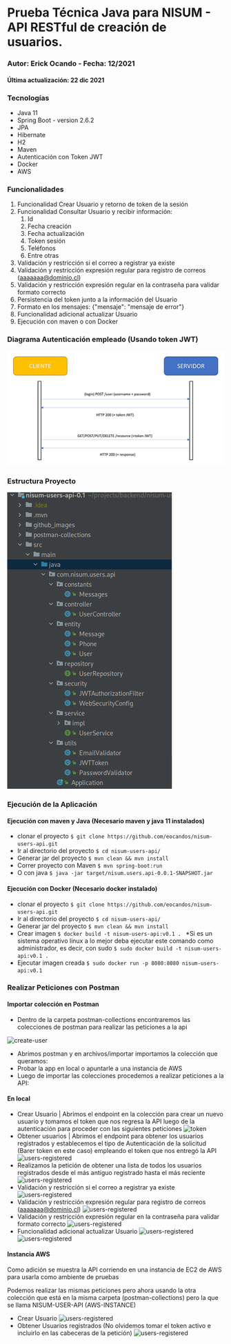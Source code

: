 # Prueba Técnica Java para NISUM - API RESTful de creación de usuarios.
### Autor: Erick Ocando - Fecha: 12/2021
#### Última actualización: 22 dic 2021

### Tecnologías

- Java 11
- Spring Boot - version 2.6.2
- JPA
- Hibernate
- H2
- Maven
- Autenticación con Token JWT
- Docker
- AWS

### Funcionalidades

1. Funcionalidad Crear Usuario y retorno de token de la sesión
2. Funcionalidad Consultar Usuario y recibir información: 
   1. Id
   2. Fecha creación
   3. Fecha actualización
   4. Token sesión
   5. Teléfonos
   6. Entre otras
3. Validación y restricción si el correo a registrar ya existe
4. Validación y restricción expresión regular para registro de correos (aaaaaaa@dominio.cl)
5. Validación y restricción expresión regular en la contraseña para validar formato correcto
6. Persistencia del token junto a la información del Usuario
7. Formato en los mensajes: {"mensaje": "mensaje de error"}
8. Funcionalidad adicional actualizar Usuario
9. Ejecución con maven o con Docker

### Diagrama Autenticación empleado (Usando token JWT)
![create-user](./github_images/jwt-diagram.png)

### Estructura Proyecto
![create-user](./github_images/project-struct.png)

### Ejecución de la Aplicación
#### Ejecución con maven y Java (Necesario maven y java 11 instalados) 

- clonar el proyecto ```$ git clone https://github.com/eocandos/nisum-users-api.git```
- Ir al directorio del proyecto
```$ cd nisum-users-api/ ``` 
- Generar jar del proyecto
```$ mvn clean && mvn install ```
- Correr proyecto con Maven ```$ mvn spring-boot:run  ```
- O con java ```$ java -jar target/nisum.users.api-0.0.1-SNAPSHOT.jar ```

#### Ejecución con Docker (Necesario docker instalado)

- clonar el proyecto ```$ git clone https://github.com/eocandos/nisum-users-api.git ```
- Ir al directorio del proyecto
  ```$ cd nisum-users-api/ ```
- Generar jar del proyecto ```$ mvn clean && mvn install ```
- Crear imagen ```$ docker build -t nisum-users-api:v0.1 . ``` *Si es un sistema operativo linux a lo mejor deba 
ejecutar este comando como administrador, es decir, con sudo ```$ sudo docker build -t nisum-users-api:v0.1 .```
- Ejecutar imagen creada  ```$ sudo docker run -p 8080:8080 nisum-users-api:v0.1 ``` 

### Realizar Peticiones con Postman

#### Importar colección en Postman

- Dentro de la carpeta postman-collections encontraremos las colecciones de postman para realizar las peticiones a la api

![create-user](./github_images/folder-postman.png)
- Abrimos postman y en archivos/importar importamos la colección que queramos: 
- Probar la app en local o apuntarle a una instancia de AWS
- Luego de importar las colecciones procedemos a realizar peticiones a la API:

#### En local

- Crear Usuario | Abrimos el endpoint en la colección para crear un nuevo usuario y 
tomamos el token que nos regresa la API luego de la autenticación para proceder con las siguientes peticiones
![token](./github_images/create-user-local.png)
- Obtener usuarios | Abrimos el endpoint para obtener los usuarios registrados y establecemos el tipo de Autenticación de la solicitud (Barer token en este caso) empleando el token que nos entregó la API
![users-registered](./github_images/set-token-get-user.png)
- Realizamos la petición de obtener una lista de todos los usuarios registrados desde el más antiguo registrado hasta el más reciente
![users-registered](./github_images/get-users.png)
- Validación y restricción si el correo a registrar ya existe
![users-registered](./github_images/emai-exist.png)
- Validación y restricción expresión regular para registro de correos (aaaaaaa@dominio.cl)
![users-registered](./github_images/invalid-email.png)
- Validación y restricción expresión regular en la contraseña para validar formato correcto
![users-registered](./github_images/invalid-password.png)
- Funcionalidad adicional actualizar Usuario
![users-registered](./github_images/update-user.png)
![users-registered](./github_images/get-after-edition.png)

#### Instancia AWS

Como adición se muestra la API corriendo en una instancia de EC2 de AWS para usarla como ambiente de pruebas

Podemos realizar las mismas peticiones pero ahora usando la otra colección que está en la misma carpeta (postman-collections) pero la que se llama NISUM-USER-API (AWS-INSTANCE)
- Crear Usuario
![users-registered](./github_images/create-user-remote.png)
- Obtener Usuarios registrados (No olvidemos tomar el token activo e incluirlo en las cabeceras de la petición)
![users-registered](./github_images/get-users-remote.png)
